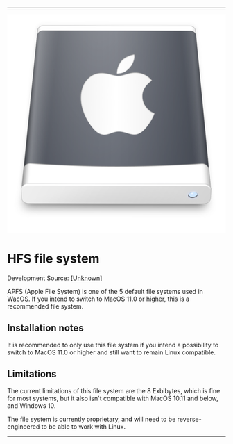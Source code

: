 
***

![APFS.png](/System/FileSystem/APFS/APFS.png)

# HFS file system

Development Source: [[Unknown]](https://en.wikipedia.org/wiki/Apple_File_System)

APFS (Apple File System) is one of the 5 default file systems used in WacOS. If you intend to switch to MacOS 11.0 or higher, this is a recommended file system.

## Installation notes

It is recommended to only use this file system if you intend a possibility to switch to MacOS 11.0 or higher and still want to remain Linux compatible.

## Limitations

The current limitations of this file system are the 8 Exbibytes, which is fine for most systems, but it also isn't compatible with MacOS 10.11 and below, and Windows 10.

The file system is currently proprietary, and will need to be reverse-engineered to be able to work with Linux.

***
